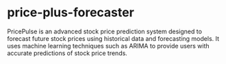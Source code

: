 # price-plus-forecaster
PricePulse is an advanced stock price prediction system designed to forecast future stock prices using historical data and forecasting models. It uses machine learning techniques such as ARIMA to provide users with accurate predictions of stock price trends.
